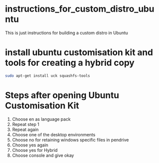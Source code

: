 # instructions_for_custom_distro_ubuntu
This is just instructions for building a custom distro in Ubuntu

# install ubuntu customisation kit and tools for creating a hybrid copy
```bash
sudo apt-get install uck squashfs-tools
```
# Steps after opening Ubuntu Customisation Kit
1. Choose en as language pack
2. Repeat step 1
3. Repeat again
4. Choose one of the desktop environments
5. Choose no for retaining windows specific files in pendrive
6. Choose yes again
7. Choose yes for Hybrid 
8. Choose console and give okay
